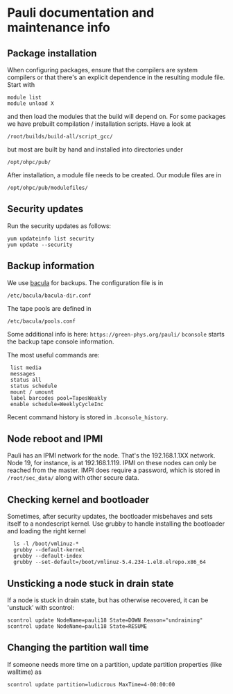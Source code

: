 # Pauli documentation and maintenance info


## Package installation
When configuring packages, ensure that the compilers are system compilers or that there's an explicit dependence in the resulting module file. Start with
```
module list
module unload X
```
and then load the modules that the build will depend on. For some packages we have prebuilt compilation / installation scripts. Have a look at 
```
/root/builds/build-all/script_gcc/
```
but most are built by hand and installed into directories under
```
/opt/ohpc/pub/
```
After installation, a module file needs to be created. Our module files are in
```
/opt/ohpc/pub/modulefiles/
```

## Security updates
Run the security updates as follows:

```
yum updateinfo list security
yum update --security
```   

## Backup information

We use [bacula](https://www.bacula.org/) for backups. The configuration file is in

 `/etc/bacula/bacula-dir.conf`

The tape pools are defined in

  `/etc/bacula/pools.conf`

Some additional info is here: `https://green-phys.org/pauli/`
`bconsole` starts the backup tape console information.

The most useful commands are:

```
 list media
 messages
 status all
 status schedule
 mount / umount
 label barcodes pool=TapesWeakly
 enable schedule=WeeklyCycleInc
```

Recent command history is stored in `.bconsole_history`.


## Node reboot and IPMI
Pauli has an IPMI network for the node. That's the 192.168.1.1XX network. Node 19, for instance, is at 192.168.1.119.
IPMI on these nodes can only be reached from the master. IMPI does require a password, which is stored in `/root/sec_data/` along with other secure data.

## Checking kernel and bootloader
Sometimes, after security updates, the bootloader misbehaves and sets itself to a nondescript kernel. Use grubby to handle installing the bootloader and loading the right kernel
```
  ls -l /boot/vmlinuz-*
  grubby --default-kernel
  grubby --default-index
  grubby --set-default=/boot/vmlinuz-5.4.234-1.el8.elrepo.x86_64
```
## Unsticking a node stuck in drain state
If a node is stuck in drain state, but has otherwise recovered, it can be 'unstuck' with scontrol:
```
scontrol update NodeName=pauli18 State=DOWN Reason="undraining"
scontrol update NodeName=pauli18 State=RESUME
```
## Changing the partition wall time
If someone needs more time on a partition, update partition properties (like walltime) as
```
scontrol update partition=ludicrous MaxTime=4-00:00:00
```
